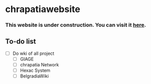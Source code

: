 # chrapatiawebsite

### This website is under construction. You can visit it [here](https://chrapatia-organization.github.io/).


## To-do list
 - [ ] Do wki of all project
   - [ ] GIAGE
   - [ ] chrapatia Network
   - [ ] Hexac System
   - [ ] BelgradiaWiki
